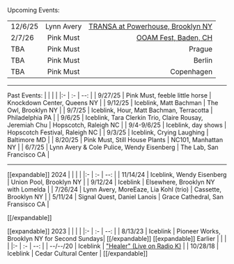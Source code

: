 Upcoming Events:

| | | |
| :------- | :------: |  ---: |
| 12/6/25 | Lynn Avery | [TRANSA at Powerhouse, Brooklyn NY](https://festival.powerhousearts.org/festival-performances/transa) | 
| 2/7/26 | Pink Must  | [OOAM Fest, Baden, CH](https://ooam.ch/programm/)  |
| TBA | Pink Must | Prague |  
| TBA | Pink Must | Berlin |
| TBA | Pink Must | Copenhagen |

---
Past Events:
| | |  |
|:- | :- | --: |
| 9/27/25 | Pink Must, feeble little horse | Knockdown Center, Queens NY |
| 9/12/25 | Iceblink, Matt Bachman | The Owl, Brooklyn NY |
| 9/7/25 | Iceblink, Hour, Matt Bachman, Terracotta | Philadelphia PA |
| 9/6/25 | Iceblink, Tara Clerkin Trio, Claire Rousay, Jeremiah Chu | Hopscotch, Raleigh NC |
| 9/4-9/6/25 | Iceblink, day shows | Hopscotch Festival, Raleigh NC |
| 9/3/25 | Iceblink, Crying Laughing | Baltimore MD |
| 8/20/25 | Pink Must, Still House Plants | NC101, Manhattan NY |
| 6/7/25 | Lynn Avery & Cole Pulice, Wendy Eisenberg | The Lab, San Francisco CA |


---

[[expandable]]
2024
| | |  |
|:- | :- | --: |
| 11/14/24 | Iceblink, Wendy Eisenberg | Union Pool, Brooklyn NY |
| 9/12/24 | Iceblink | Elsewhere, Brooklyn NY with Lomelda |
| 7/26/24 | Lynn Avery, MoreEaze, Lia Kohl (trio) | Cassette, Brooklyn NY |
| 5/11/24 | Signal Quest, Daniel Lanois | Grace Cathedral, San Fransisco CA |

[[/expandable]]

[[expandable]]
2023
| | |  |
|:- | :- | --: |
| 8/13/23 | Iceblink | Pioneer Works, Brooklyn NY for Second Sundays|
[[/expandable]]
[[expandable]]
Earlier
| | |  |
|:- | :- | --: |
| --/--/20 | Iceblink | ["Healer" (Live on Radio K)](https://www.youtube.com/watch?v=d-7E0r07JtI) |
| 10/28/18 | Iceblink | Cedar Cultural Center |
[[/expandable]]

